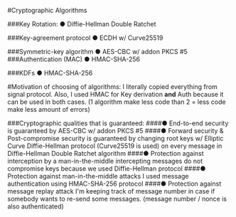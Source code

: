 #Cryptographic Algorithms

###Key Rotation:
● Diffie-Hellman Double Ratchet

###Key-agreement protocol
● ECDH w/ Curve25519

###Symmetric-key algorithm
● AES-CBC w/ addon PKCS #5
###Authentication (MAC)
● HMAC-SHA-256

###KDFs
● HMAC-SHA-256


#Motivation of choosing of algorithms:
I literally copied everything from signal protocol.
Also, I used HMAC for Key derivation **and** Auth because it can be used in both cases.
(1 algorithm make less code than 2 = less code make less amount of errors)

###Cryptographic qualities that is guaranteed: 
####● End-to-end security
is guaranteed by AES-CBC w/ addon PKCS #5
####● Forward security & Post-compromise security
is guaranteed by changing root keys w/ Elliptic Curve Diffie-Hellman protocol (Curve25519 is used) on every message in Diffie-Hellman Double Ratchet algorithm
####● Protection against interception by a man-in-the-middle
intercepting messages do not compromise keys because we used Diffie-Hellman protocol
####● Protection against man-in-the-middle attacks 
I used message authentication using HMAC-SHA-256 protocol
####● Protection against message replay attack
I'm keeping track of message number in case if somebody wants to re-send some messages. (message number / nonce is also authenticated)
